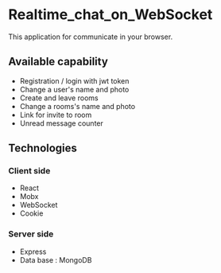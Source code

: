 # Realtime_chat_on_WebSocket

This application for communicate in your browser.

## Available capability

 - Registration / login with jwt token
 - Change a user's name and photo
 - Create and leave rooms
 - Change a rooms's name and photo
 - Link for invite to room
 - Unread message counter

## Technologies

### Client side
 - React
 - Mobx
 - WebSocket
 - Cookie
 
 ### Server side
 - Express
 - Data base : MongoDB